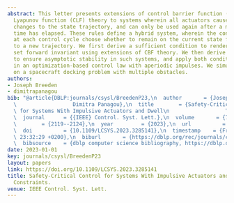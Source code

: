 ```yaml
---
abstract: This letter presents extensions of control barrier function (CBF) and control
  Lyapunov function (CLF) theory to systems wherein all actuators cause impulsive
  changes to the state trajectory, and can only be used again after a minimum dwell
  time has elapsed. These rules define a hybrid system, wherein the controller must
  at each control cycle choose whether to remain on the current state flow or to jump
  to a new trajectory. We first derive a sufficient condition to render a specified
  set forward invariant using extensions of CBF theory. We then derive related conditions
  to ensure asymptotic stability in such systems, and apply both conditions online
  in an optimization-based control law with aperiodic impulses. We simulate both results
  on a spacecraft docking problem with multiple obstacles.
authors:
- Joseph Breeden
- dimitrapanagou
bib: "@article{DBLP:journals/csysl/BreedenP23,\n  author       = {Joseph Breeden and\n\
  \                  Dimitra Panagou},\n  title        = {Safety-Critical Control\
  \ for Systems With Impulsive Actuators and Dwell\n                  Time Constraints},\n\
  \  journal      = {{IEEE} Control. Syst. Lett.},\n  volume       = {7},\n  pages\
  \        = {2119--2124},\n  year         = {2023},\n  url          = {https://doi.org/10.1109/LCSYS.2023.3285141},\n\
  \  doi          = {10.1109/LCSYS.2023.3285141},\n  timestamp    = {Fri, 07 Jul 2023\
  \ 23:32:29 +0200},\n  biburl       = {https://dblp.org/rec/journals/csysl/BreedenP23.bib},\n\
  \  bibsource    = {dblp computer science bibliography, https://dblp.org}\n}"
date: 2023-01-01
key: journals/csysl/BreedenP23
layout: papers
link: https://doi.org/10.1109/LCSYS.2023.3285141
title: Safety-Critical Control for Systems With Impulsive Actuators and Dwell Time
  Constraints.
venue: IEEE Control. Syst. Lett.
---
```

